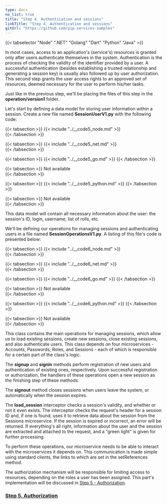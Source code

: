 ```yaml
---
type: docs
no_list: true
title: "Step 4. Authentication and sessions"
linkTitle: "Step 4. Authentication and sessions" 
gitUrl: "https://github.com/pip-services-samples"
---
```


{{< tabselector "Node" ".NET" "Golang" "Dart" "Python" "Java" >}}

In most cases, access to an application's (service's) resources is granted only after users authenticate themselves in the system. Authentication is the process of checking the validity of the identifier provided by a user. A successful authentication (besides establishing a trusted relationship and generating a session key) is usually also followed up by user authorization. This second step grants the user access rights to an approved set of resources, deemed necessary for the user to perform his/her tasks.

Just like in the previous step, we'll be placing the files of this step in the **operation/version1** folder.

Let's start by defining a data model for storing user information within a session. Create a new file named **SessionUserV1.py** with the following code:

{{< tabsection >}}
  {{< include "../__code5_node.md" >}}  
{{< /tabsection >}}

{{< tabsection >}}
  {{< include "../__code5_net.md" >}}    
{{< /tabsection >}}

{{< tabsection >}}
  {{< include "../__code5_go.md" >}}
{{< /tabsection >}}

{{< tabsection >}}
  Not available   
{{< /tabsection >}}

{{< tabsection >}}
  {{< include "../__code5_python.md" >}}
{{< /tabsection >}}

{{< tabsection >}}
  Not available  
{{< /tabsection >}}

This data model will contain all necessary information about the user: the session's ID, login, username, list of rolls, etc.

We'll be defining our operations for managing sessions and authenticating users in a file named **SessionOperationsV1.py**. A listing of this file's code is presented below:

{{< tabsection >}}
  {{< include "../__code6_node.md" >}}  
{{< /tabsection >}}

{{< tabsection >}}
  {{< include "../__code6_net.md" >}}    
{{< /tabsection >}}

{{< tabsection >}}
  {{< include "../__code6_go.md" >}}
{{< /tabsection >}}

{{< tabsection >}}
  Not available   
{{< /tabsection >}}

{{< tabsection >}}
  {{< include "../__code6_python.md" >}}
{{< /tabsection >}}

{{< tabsection >}}
  Not available  
{{< /tabsection >}}

This class contains the main operations for managing sessions, which allow us to load existing sessions, create new sessions, close existing sessions, and also authenticate users. This class depends on four microservices - Accounts, Passwords, Roles, and Sessions - each of which is responsible for a certain part of the class's logic.


The **signup** and **signin** methods perform registration of new users and authentication of existing ones, respectively. Upon successful registration or authorization, the handlers of these operations open a new session as the finishing step of these methods.


The **signout** method closes sessions when users leave the system, or automatically when the session expires.


The **load_session** interceptor checks a session's validity, and whether or not it even exists. The interceptor checks the request's header for a session ID and, if one is found, uses it to retrieve data about the session from the Sessions microservice. If the session is expired or incorrect, an error will be returned. If everything's all right, information about the user and the session are extracted and attached to the request, and a "green light" is given for further processing.


To perform these operations, our microservice needs to be able to interact with the microservices it depends on. This communication is made simple using standard clients, the links to which are set in the setReferences method.


The authorization mechanism will be responsible for limiting access to resources, depending on the roles a user has been assigned. This part's implementation will be discussed in [Step 5 - Authorization](../step4).

<span class="hide-title-link">

### [Step 5. Authorization](../step4)

</span>
